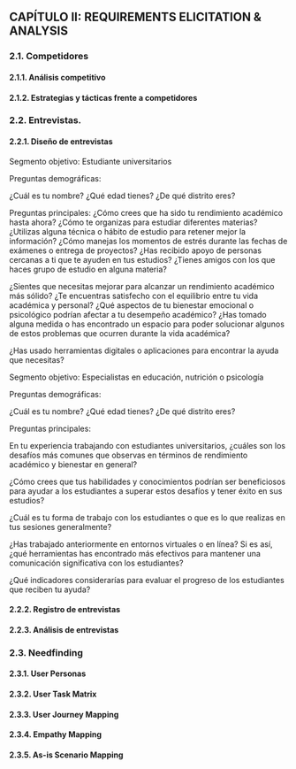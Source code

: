 ## CAPÍTULO II: REQUIREMENTS ELICITATION & ANALYSIS

### 2.1. Competidores
#### 2.1.1. Análisis competitivo
#### 2.1.2. Estrategias y tácticas frente a competidores


### 2.2. Entrevistas.
#### 2.2.1. Diseño de entrevistas

Segmento objetivo: Estudiante universitarios

Preguntas demográficas: 

¿Cuál es tu nombre?
¿Qué edad tienes?
¿De qué distrito eres?


Preguntas principales:
¿Cómo crees que ha sido tu rendimiento académico hasta ahora?
¿Cómo te organizas para estudiar diferentes materias?
¿Utilizas alguna técnica o hábito de estudio para retener mejor la información?
¿Cómo manejas los momentos de estrés durante las fechas de exámenes o entrega de proyectos?
¿Has recibido apoyo de personas cercanas a ti que te ayuden en tus estudios?
¿Tienes amigos con los que haces grupo de estudio en alguna materia?

¿Sientes que necesitas mejorar para alcanzar un rendimiento académico más sólido?
¿Te encuentras satisfecho con el equilibrio entre tu vida académica y personal?
¿Qué aspectos de tu bienestar emocional o psicológico podrían afectar a tu desempeño académico?
¿Has tomado alguna medida o has encontrado un espacio para poder solucionar algunos de estos problemas que ocurren durante la vida académica?

¿Has usado herramientas digitales o aplicaciones para encontrar la ayuda que necesitas?


Segmento objetivo: Especialistas en educación, nutrición o psicología

Preguntas demográficas: 

¿Cuál es tu nombre?
¿Qué edad tienes?
¿De qué distrito eres?


Preguntas principales:

En tu experiencia trabajando con estudiantes universitarios, ¿cuáles son los desafíos más comunes que observas en términos de rendimiento académico y bienestar en general? 

¿Cómo crees que tus habilidades y conocimientos podrían ser beneficiosos para ayudar a los estudiantes a superar estos desafíos y tener éxito en sus estudios?

¿Cuál es tu forma de trabajo con los estudiantes o que es lo que realizas en tus sesiones generalmente?

¿Has trabajado anteriormente en entornos virtuales o en línea? Si es así, ¿qué herramientas has encontrado más efectivos para mantener una comunicación significativa con los estudiantes?

¿Qué indicadores considerarías para evaluar el progreso de los estudiantes que reciben tu ayuda?


#### 2.2.2. Registro de entrevistas
#### 2.2.3. Análisis de entrevistas


### 2.3. Needfinding
#### 2.3.1. User Personas
#### 2.3.2. User Task Matrix
#### 2.3.3. User Journey Mapping
#### 2.3.4. Empathy Mapping
#### 2.3.5. As-is Scenario Mapping